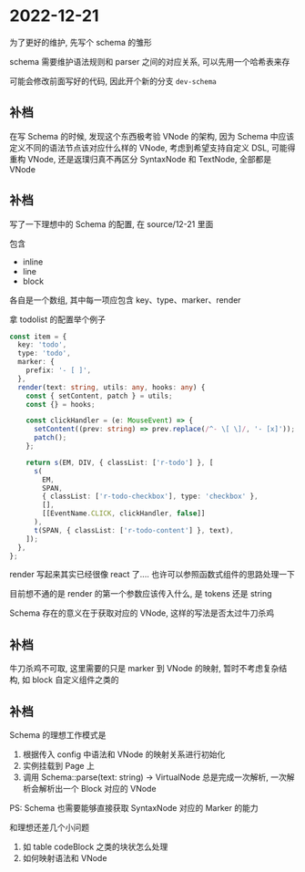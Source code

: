 # 2022-12-21

为了更好的维护, 先写个 schema 的雏形

schema 需要维护语法规则和 parser 之间的对应关系, 可以先用一个哈希表来存

可能会修改前面写好的代码, 因此开个新的分支 `dev-schema`

## 补档

在写 Schema 的时候, 发现这个东西极考验 VNode 的架构, 因为 Schema 中应该定义不同的语法节点该对应什么样的 VNode, 考虑到希望支持自定义 DSL, 可能得重构 VNode, 还是返璞归真不再区分 SyntaxNode 和 TextNode, 全部都是 VNode

## 补档

写了一下理想中的 Schema 的配置, 在 source/12-21 里面

包含

- inline
- line
- block

各自是一个数组, 其中每一项应包含 key、type、marker、render

拿 todolist 的配置举个例子

```typescript
const item = {
  key: 'todo',
  type: 'todo',
  marker: {
    prefix: '- [ ]',
  },
  render(text: string, utils: any, hooks: any) {
    const { setContent, patch } = utils;
    const {} = hooks;

    const clickHandler = (e: MouseEvent) => {
      setContent((prev: string) => prev.replace(/^- \[ \]/, '- [x]'));
      patch();
    };

    return s(EM, DIV, { classList: ['r-todo'] }, [
      s(
        EM,
        SPAN,
        { classList: ['r-todo-checkbox'], type: 'checkbox' },
        [],
        [[EventName.CLICK, clickHandler, false]]
      ),
      t(SPAN, { classList: ['r-todo-content'] }, text),
    ]);
  },
};
```

render 写起来其实已经很像 react 了.... 也许可以参照函数式组件的思路处理一下

目前想不通的是 render 的第一个参数应该传入什么, 是 tokens 还是 string

Schema 存在的意义在于获取对应的 VNode, 这样的写法是否太过牛刀杀鸡

## 补档

牛刀杀鸡不可取, 这里需要的只是 marker 到 VNode 的映射, 暂时不考虑复杂结构, 如 block 自定义组件之类的

## 补档

Schema 的理想工作模式是

1. 根据传入 config 中语法和 VNode 的映射关系进行初始化
2. 实例挂载到 Page 上
3. 调用 Schema::parse(text: string) -> VirtualNode 总是完成一次解析, 一次解析会解析出一个 Block 对应的 VNode

PS: Schema 也需要能够直接获取 SyntaxNode 对应的 Marker 的能力

和理想还差几个小问题

1. 如 table codeBlock 之类的块状怎么处理
2. 如何映射语法和 VNode
